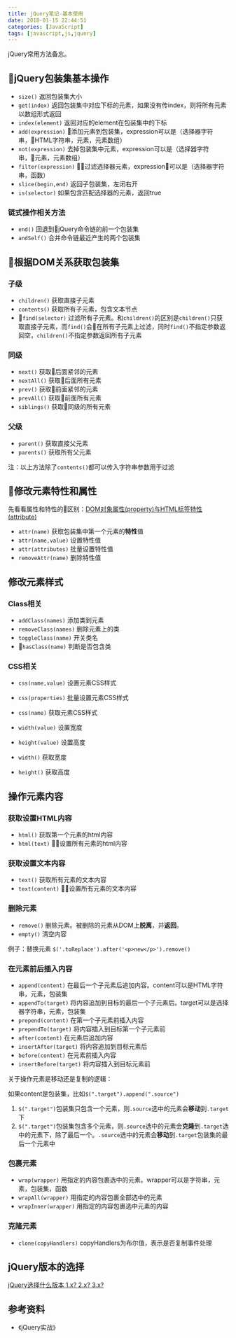 ```yaml
---
title: jQuery笔记-基本使用
date: 2018-01-15 22:44:51
categories: [JavaScript]
tags: [javascript,js,jquery]
---
```


jQuery常用方法备忘。

<!-- more -->

## jQuery包装集基本操作
- `size()` 返回包装集大小
- `get(index)` 返回包装集中对应下标的元素，如果没有传index，则将所有元素以数组形式返回
- `index(element)` 返回对应的element在包装集中的下标
- `add(expression)` 添加元素到包装集，expression可以是（选择器字符串，HTML字符串，元素，元素数组）
- `not(expression)` 去掉包装集中元素，expression可以是（选择器字符串，元素，元素数组）
- `filter(expression)` 过滤选择器元素，expression可以是（选择器字符串，函数）
- `slice(begin,end)` 返回子包装集，左闭右开
- `is(selector)` 如果包含匹配选择器的元素，返回true

### 链式操作相关方法
- `end()` 回退到jQuery命令链的前一个包装集
- `andSelf()` 合并命令链最近产生的两个包装集

## 根据DOM关系获取包装集
### 子级
- `children()` 获取直接子元素
- `contents()` 获取所有子元素，包含文本节点 
- `find(selector)` 过滤所有子元素。和`children()`的区别是`children()`只获取直接子元素，而`find()`会在所有子元素上过滤，同时`find()`不指定参数返回空，`children()`不指定参数返回所有子元素

### 同级
- `next()` 获取后面紧邻的元素
- `nextAll()` 获取后面所有元素
- `prev()` 获取前面紧邻的元素
- `prevAll()` 获取前面所有元素
- `siblings()` 获取同级的所有元素

### 父级
- `parent()` 获取直接父元素
- `parents()` 获取所有父元素

注：以上方法除了`contents()`都可以传入字符串参数用于过滤

## 修改元素特性和属性

先看看属性和特性的区别：[DOM对象属性(property)与HTML标签特性(attribute)](http://blog.csdn.net/html5_/article/details/39156593)

- `attr(name)` 获取包装集中第一个元素的**特性**值
- `attr(name,value)` 设置特性值
- `attr(attributes)` 批量设置特性值
- `removeAttr(name)` 删除特性值

## 修改元素样式

### Class相关
- `addClass(names)` 添加类到元素
- `removeClass(names)` 删除元素上的类
- `toggleClass(name)` 开关类名
- `hasClass(name)` 判断是否包含类

### CSS相关
- `css(name,value)` 设置元素CSS样式
- `css(properties)` 批量设置元素CSS样式
- `css(name)` 获取元素CSS样式

- `width(value)` 设置宽度
- `height(value)` 设置高度
- `width()` 获取宽度
- `height()` 获取高度

## 操作元素内容

### 获取设置HTML内容
- `html()` 获取第一个元素的html内容
- `html(text)` 设置所有元素的html内容

### 获取设置文本内容
- `text()` 获取所有元素的文本内容
- `text(content)` 设置所有元素的文本内容

### 删除元素
- `remove()` 删除元素。被删除的元素从DOM上**脱离**，并**返回**。
- `empty()` 清空内容

例子：替换元素 `$('.toReplace').after('<p>new</p>').remove()`

### 在元素前后插入内容
- `append(content)` 在最后一个子元素后追加内容。content可以是HTML字符串，元素，包装集
- `appendTo(target)` 将内容追加到目标的最后一个子元素后。target可以是选择器字符串，元素，包装集
- `prepend(content)` 在第一个子元素前插入内容
- `prependTo(target)` 将内容插入到目标第一个子元素前
- `after(content)` 在元素后追加内容
- `insertAfter(target)` 将内容追加到目标元素后
- `before(content)` 在元素前插入内容
- `insertBefore(target)` 将内容插入到目标元素前

关于操作元素是移动还是复制的逻辑：

如果content是包装集，比如`$(".target").append(".source")`
1. `$(".target")`包装集只包含一个元素，则`.source`选中的元素会**移动**到`.target`下
2. `$(".target")`包装集包含多个元素，则`.source`选中的元素会**克隆**到`.target`选中的元素下，除了最后一个。`.source`选中的元素会**移动**到`.target`包装集的最后一个元素中

### 包裹元素
- `wrap(wrapper)` 用指定的内容包裹选中的元素。wrapper可以是字符串，元素，包装集，函数
- `wrapAll(wrapper)` 用指定的内容包裹全部选中的元素
- `wrapInner(wrapper)` 用指定的内容包裹选中元素的内容

### 克隆元素
- `clone(copyHandlers)` copyHandlers为布尔值，表示是否复制事件处理

## jQuery版本的选择

[jQuery选择什么版本 1.x? 2.x? 3.x?](https://www.cnblogs.com/osfipin/p/6211468.html)

## 参考资料
- 《jQuery实战》
